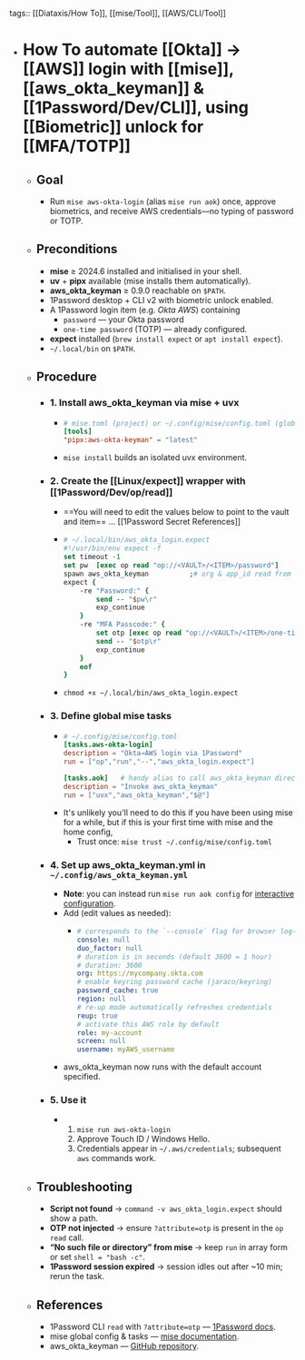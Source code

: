 tags:: [[Diataxis/How To]], [[mise/Tool]], [[AWS/CLI/Tool]]

- # How To automate [[Okta]] → [[AWS]] login with [[mise]], [[aws_okta_keyman]] & [[1Password/Dev/CLI]], using [[Biometric]] unlock for [[MFA/TOTP]]
	- ## Goal
		- Run `mise aws-okta-login` (alias `mise run aok`) once, approve biometrics, and receive AWS credentials—no typing of password or TOTP.
	- ## Preconditions
		- **mise** ≥ 2024.6 installed and initialised in your shell.
		- **uv** + **pipx** available (mise installs them automatically).
		- **aws_okta_keyman** ≥ 0.9.0 reachable on `$PATH`.
		- 1Password desktop + CLI v2 with biometric unlock enabled.
		- A 1Password login item (e.g. *Okta AWS*) containing
			- `password` — your Okta password
			- `one-time password` (TOTP) — already configured.
		- **expect** installed (`brew install expect` or `apt install expect`).
		- `~/.local/bin` on `$PATH`.
	- ## Procedure
		- ### 1. Install aws_okta_keyman via mise + uvx
			- ~~~toml
			  # mise.toml (project) or ~/.config/mise/config.toml (global)
			  [tools]
			  "pipx:aws-okta-keyman" = "latest"
			  ~~~
			- `mise install` builds an isolated uvx environment.
		- ### 2. Create the [[Linux/expect]] wrapper with [[1Password/Dev/op/read]]
			- ==You will need to edit the values below to point to the vault and item== ... [[1Password Secret References]]
			- ~~~tcl
			  # ~/.local/bin/aws_okta_login.expect
			  #!/usr/bin/env expect -f
			  set timeout -1
			  set pw  [exec op read "op://<VAULT>/<ITEM>/password"]
			  spawn aws_okta_keyman          ;# org & app_id read from config
			  expect {
			      -re "Password:" {
			          send -- "$pw\r"
			          exp_continue
			      }
			      -re "MFA Passcode:" {
			          set otp [exec op read "op://<VAULT>/<ITEM>/one-time password?attribute=otp"]
			          send -- "$otp\r"
			          exp_continue
			      }
			      eof
			  }
			  ~~~
			- `chmod +x ~/.local/bin/aws_okta_login.expect`
		- ### 3. Define global mise tasks
			- ~~~toml
			  # ~/.config/mise/config.toml
			  [tasks.aws-okta-login]
			  description = "Okta→AWS login via 1Password"
			  run = ["op","run","--","aws_okta_login.expect"]
			  
			  [tasks.aok]   # handy alias to call aws_okta_keyman directly
			  description = "Invoke aws_okta_keyman"
			  run = ["uvx","aws_okta_keyman","$@"]
			  ~~~
			- It's unlikely you'll need to do this if you have been using mise for a while, but if this is your first time with mise and the home config,
				- Trust once: `mise trust ~/.config/mise/config.toml`
		- ### 4. Set up aws_okta_keyman.yml in `~/.config/aws_okta_keyman.yml`
			- **Note**: you can instead run `mise run aok config` for [interactive configuration](https://github.com/nathan-v/aws_okta_keyman?tab=readme-ov-file#interactive-configuration).
			- Add (edit values as needed):
				- ~~~yml
				  # corresponds to the `--console` flag for browser log-ins
				  console: null
				  duo_factor: null
				  # duration is in seconds (default 3600 = 1 hour)
				  # duration: 3600
				  org: https://mycompany.okta.com
				  # enable keyring password cache (jaraco/keyring)
				  password_cache: true
				  region: null
				  # re-up mode automatically refreshes credentials
				  reup: true
				  # activate this AWS role by default
				  role: my-account
				  screen: null
				  username: myAWS_username
				  ~~~
			- aws_okta_keyman now runs with the default account specified.
		- ### 5. Use it
			- 1. `mise run aws-okta-login`  
			  2. Approve Touch ID / Windows Hello.  
			  3. Credentials appear in `~/.aws/credentials`; subsequent `aws` commands work.
	- ## Troubleshooting
		- **Script not found** → `command -v aws_okta_login.expect` should show a path.
		- **OTP not injected** → ensure `?attribute=otp` is present in the `op read` call.
		- **“No such file or directory” from mise** → keep `run` in array form or set `shell = "bash -c"`.
		- **1Password session expired** → session idles out after ~10 min; rerun the task.
	- ## References
		- 1Password CLI `read` with `?attribute=otp` — [1Password docs](https://developer.1password.com/docs/cli/reference/commands/read/).
		- mise global config & tasks — [mise documentation](https://mise.jdx.dev/tasks/).
		- aws_okta_keyman — [GitHub repository](https://github.com/nathan-v/aws_okta_keyman).